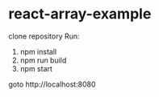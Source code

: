 # react-array-example

clone repository
Run:

1. npm install
2. npm run build
3. npm start

goto http://localhost:8080